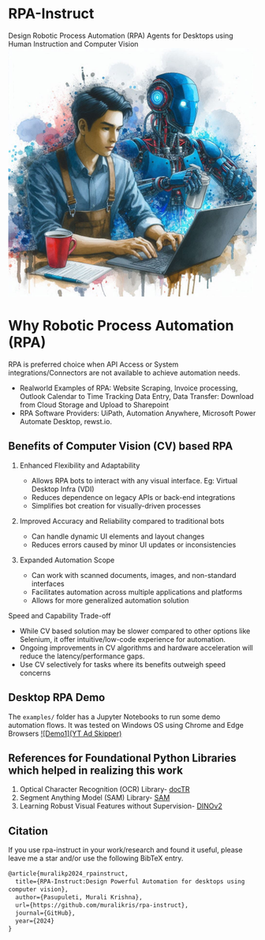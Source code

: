# RPA-Instruct
Design Robotic Process Automation (RPA) Agents for Desktops using Human Instruction and Computer Vision
![RPA Instructing RPA Agent](./assets/rpa_instruct.jfif)

# Why Robotic Process Automation (RPA)
RPA is preferred choice when API Access or System integrations/Connectors are not available to achieve automation needs.

- Realworld Examples of RPA: Website Scraping, Invoice processing, Outlook Calendar to Time Tracking Data Entry, Data Transfer: Download from Cloud Storage and Upload to Sharepoint
- RPA Software Providers: UiPath, Automation Anywhere, Microsoft Power Automate Desktop, rewst.io.

## Benefits of Computer Vision (CV) based RPA
1. Enhanced Flexibility and Adaptability
   - Allows RPA bots to interact with any visual interface. Eg: Virtual Desktop Infra (VDI)
   - Reduces dependence on legacy APIs or back-end integrations
   - Simplifies bot creation for visually-driven processes

2. Improved Accuracy and Reliability compared to traditional bots
   - Can handle dynamic UI elements and layout changes
   - Reduces errors caused by minor UI updates or inconsistencies

3. Expanded Automation Scope
   - Can work with scanned documents, images, and non-standard interfaces
   - Facilitates automation across multiple applications and platforms
   - Allows for more generalized automation solution

Speed and Capability Trade-off
   - While CV based solution may be slower compared to other options like Selenium, it offer intuitive/low-code experience for automation.
   - Ongoing improvements in CV algorithms and hardware acceleration will reduce the latency/performance gaps.
   - Use CV selectively for tasks where its benefits outweigh speed concerns

## Desktop RPA Demo
The `examples/` folder has a Jupyter Notebooks to run some demo automation flows. It was tested on Windows OS using Chrome and Edge Browsers
[![Demo1](YT Ad Skipper)](https://www.youtube.com/watch?v=C6iz0lt0SoE)


## References for Foundational Python Libraries which helped in realizing this work
1. Optical Character Recognition (OCR) Library- [docTR](https://github.com/mindee/doctr)
2. Segment Anything Model (SAM) Library- [SAM](https://github.com/facebookresearch/segment-anything)
3. Learning Robust Visual Features without Supervision- [DINOv2](https://github.com/facebookresearch/dinov2)

## Citation
If you use rpa-instruct in your work/research and found it useful, please leave me a star and/or use the following BibTeX entry.
```
@article{muralikp2024_rpainstruct,
  title={RPA-Instruct:Design Powerful Automation for desktops using computer vision},
  author={Pasupuleti, Murali Krishna},
  url={https://github.com/muralikris/rpa-instruct},
  journal={GitHub},
  year={2024}
}
```

